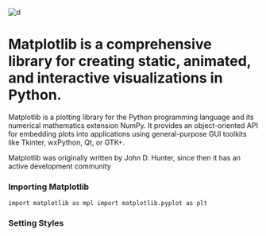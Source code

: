 
![d](https://matplotlib.org/_static/logo2_compressed.svg)

# Matplotlib is a comprehensive library for creating static, animated, and interactive visualizations in Python.

Matplotlib is a plotting library for the Python programming language and its numerical mathematics extension NumPy. It provides an object-oriented API for embedding plots into applications using general-purpose GUI toolkits like Tkinter, wxPython, Qt, or GTK+.

Matplotlib was originally written by John D. Hunter, since then it has an active development community

### Importing Matplotlib

``import matplotlib as mpl
import matplotlib.pyplot as plt``

### Setting Styles




